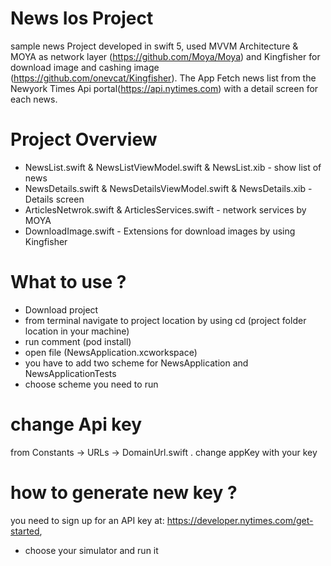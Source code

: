 
# News Ios Project

sample news Project developed in swift 5, used MVVM Architecture & MOYA as network layer (https://github.com/Moya/Moya)
and Kingfisher for download image and cashing image (https://github.com/onevcat/Kingfisher). The App Fetch news list from the Newyork Times Api portal(https://api.nytimes.com) with a detail screen for each news.

# Project Overview

* NewsList.swift & NewsListViewModel.swift & NewsList.xib - show list of news 
* NewsDetails.swift & NewsDetailsViewModel.swift & NewsDetails.xib - Details screen
* ArticlesNetwrok.swift & ArticlesServices.swift - network services by MOYA 
* DownloadImage.swift - Extensions for download images by using Kingfisher

# What to use ?

* Download project 
* from terminal navigate to project location by using cd (project folder location in your machine)
* run comment (pod install)
* open file (NewsApplication.xcworkspace) 
* you have to add two scheme for NewsApplication and NewsApplicationTests 
* choose scheme you need to run
# change Api key
 from Constants -> URLs -> DomainUrl.swift . change appKey with your key
# how to generate new key ?
 you need to sign up for an API key at: https://developer.nytimes.com/get-started, 
* choose your simulator and run it 



